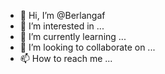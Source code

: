 - 👋 Hi, I’m @Berlangaf
- 👀 I’m interested in ...
- 🌱 I’m currently learning ...
- 💞️ I’m looking to collaborate on ...
- 📫 How to reach me ...

<!---
Berlangaf/Berlangaf is a ✨ special ✨ repository because its `README.md` (this file) appears on your GitHub profile.
You can click the Preview link to take a look at your changes.
--->

